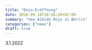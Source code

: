 ```yaml
---
title: "Dojo-Eröffnung"
date: 2018-09-10T18:58:26+02:00
summary: "new Aikido Dojo in Berlin"
categories: ["news"]
draft: true
---
```


3.1.2022